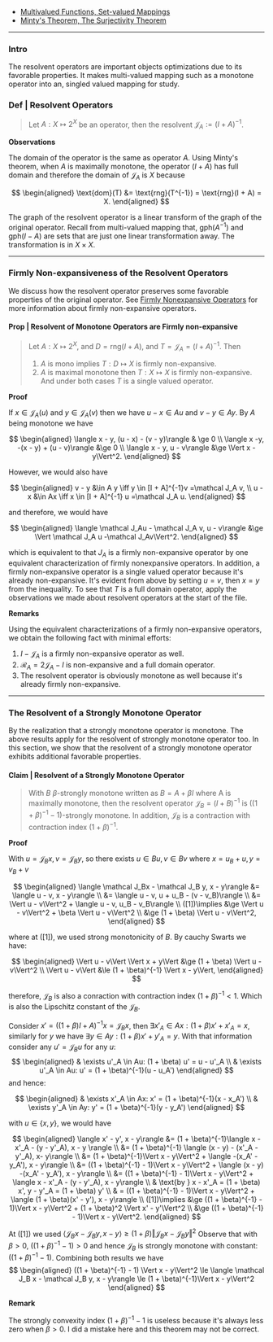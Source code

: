 - [Multivalued Functions, Set-valued Mappings](Multivalued%20Functions,%20Set-valued%20Mappings.md) 
- [Minty's Theorem, The Surjectivity Theorem](Minty's%20Theorem,%20The%20Surjectivity%20Theorem.md)

---
### **Intro**

The resolvent operators are important objects optimizations due to its favorable properties. 
It makes multi-valued mapping such as a monotone operator into an, singled valued mapping for study. 

### **Def | Resolvent Operators**

> Let $A: X \mapsto 2^X$ be an operator, then the resolvent $\mathcal J_A := (I + A)^{-1}$. 

**Observations**

The domain of the operator is the same as operator $A$. 
Using Minty's theorem, when $A$ is maximally monotone, the operator $(I + A)$ has full domain and therefore the domain of $\mathcal J_A$ is $X$ because 

$$
\begin{aligned}
    \text{dom}(T) &= \text{rng}(T^{-1}) = \text{rng}(I + A) = X. 
\end{aligned}
$$

The graph of the resolvent operator is a linear transform of the graph of the original operator. 
Recall from multi-valued mapping that, $\text{gph}(A^{-1})$ and $\text{gph}(I - A)$ are sets that are just one linear transformation away. 
The transformation is in $X \times X$. 


---
### **Firmly Non-expansiveness of the Resolvent Operators**

We discuss how the resolvent operator preserves some favorable properties of the original operator. 
See [Firmly Nonexpansive Operators](Firmly%20Nonexpansive%20Operators.md) for more information about firmly non-expansive operators. 


#### **Prop | Resolvent of Monotone Operators are Firmly non-expansive**
> Let $A: X \mapsto 2^X$, and $D = \text{rng}(I + A)$, and $T = \mathcal J_A  = (I + A)^{-1}$.
>  Then 
> 1. $A$ is mono implies $T: D\mapsto X$ is firmly non-expansive. 
> 2. $A$ is maximal monotone then $T: X \mapsto X$ is firmly non-expansive. 
> And under both cases $T$ is a single valued operator. 

**Proof**

If $x \in \mathcal J_A(u)$ and $y \in \mathcal J_A(v)$ then we have $u - x \in Au$ and $v - y \in Ay$. 
By $A$ being monotone we have 

$$
\begin{aligned}
    \langle x - y, (u - x) - (v - y)\rangle & \ge 0 
    \\
    \langle  x -y, -(x - y) + (u - v)\rangle &\ge 0
    \\
    \langle x - y, u - v\rangle &\ge \Vert x - y\Vert^2. 
\end{aligned}
$$

However, we would also have 

$$
\begin{aligned}
    v - y &\in A y \iff y \in [I + A]^{-1}v =\mathcal J_A v, 
    \\
    u - x &\in Ax \iff x \in [I + A]^{-1} u =\mathcal  J_A u. 
\end{aligned}
$$

and therefore, we would have 

$$
\begin{aligned}
    \langle \mathcal J_Au - \mathcal J_A v, u - v\rangle  
    &\ge \Vert \mathcal J_A u -\mathcal J_Av\Vert^2. 
\end{aligned}
$$

which is equivalent to that $J_A$ is a firmly non-expansive operator by one equivalent characterization of firmly nonexpansive operators. 
In addition, a firmly non-expansive operator is a single valued operator because it's already non-expansive. 
It's evident from above by setting $u = v$, then $x = y$ from the inequality. 
To see that $T$ is a full domain operator, apply the observations we made about resolvent operators at the start of the file. 

**Remarks**

Using the equivalent characterizations of a firmly non-expansive operators, we obtain the following fact with minimal efforts: 

1. $I - \mathcal J_A$ is a firmly non-expansive operator as well. 
2. $\mathcal R_A = 2\mathcal J_A - I$ is non-expansive and a full domain operator. 
3. The resolvent operator is obviously monotone as well because it's already firmly non-expansive. 


---
### **The Resolvent of a Strongly Monotone Operator**

By the realization that a strongly monotone operator is monotone. 
The above results apply for the resolvent of strongly monotone operator too. 
In this section, we show that the resolvent of a strongly monotone operator exhibits additional favorable properties. 

#### **Claim | Resolvent of a Strongly Monotone Operator**
> With $B$ $\beta$-strongly monotone written as $B = A + \beta I$ where A is maximally monotone,  then the resolvent operator $\mathcal J_{B} = (I + B)^{-1}$ is $((1 + \beta)^{-1} - 1)$-strongly monotone.
> In addition, $\mathcal J_B$ is a contraction with contraction index $(1 + \beta)^{-1}$. 

**Proof**

With $u = \mathcal J_B x, v = \mathcal J_B y$, so there exists $u \in Bu, v \in Bv$ where $x = u_B + u, y = v_B + v$ 

$$
\begin{aligned}
    \langle \mathcal J_Bx - \mathcal J_B y, x - y\rangle
    &= \langle u - v, x - y\rangle 
    \\
    &= \langle u - v, u + u_B - (v - v_B)\rangle
    \\
    &= \Vert u - v\Vert^2 + \langle u - v, u_B - v_B\rangle
    \\
    ([1])\implies 
    &\ge \Vert u - v\Vert^2 + \beta \Vert u - v\Vert^2
    \\
    &\ge (1 + \beta) \Vert u - v\Vert^2, 
\end{aligned}
$$

where at (\[1\]), we used strong monotonicity of $B$. 
By cauchy Swarts we have: 

$$
\begin{aligned}
    \Vert u - v\Vert \Vert x + y\Vert
    &\ge 
    (1 + \beta) \Vert u - v\Vert^2
    \\
    \Vert u - v\Vert
    &\le (1 + \beta)^{-1} \Vert x - y\Vert, 
\end{aligned}
$$

therefore, $\mathcal J_B$ is also a conraction with contraction index $(1 + \beta)^{-1} < 1$. 
Which is also the Lipschitz constant of the $\mathcal J_B$. 

Consider $x' = ((1 + \beta)I + A)^{-1}x = \mathcal J_Bx$, 
then $\exists x'_A \in Ax: (1 + \beta)x' + x'_A = x$, similarly for $y$ we have $\exists y \in Ay: (1 + \beta)x' + y'_A = y$. 
With that information consider any $u' = \mathcal J_B u$ for any $u$: 
$$
\begin{aligned}
    & \exists u'_A \in Au: 
    (1 + \beta) u' = u - u'_A
    \\
    & \exists u'_A \in Au: u' = (1 + \beta)^{-1}(u - u_A')
\end{aligned}
$$
and hence: 

$$
\begin{aligned}
    & \exists x'_A \in Ax: x' = (1 + \beta)^{-1}(x - x_A')
    \\
    & \exists y'_A \in Ay: y' = (1 + \beta)^{-1}(y - y_A')
\end{aligned}
$$

with $u \in \{x, y\}$, we would have

$$
\begin{aligned}
    \langle x' - y', x - y\rangle &= 
    (1 + \beta)^{-1}\langle x - x'_A - (y - y'_A), x - y \rangle
    \\
    &= (1 + \beta)^{-1} \langle (x - y) - (x'_A - y'_A), x- y\rangle
    \\
    &= (1 + \beta)^{-1}\Vert x - y\Vert^2 + 
    \langle -(x_A' - y_A'), x - y\rangle
    \\
    &= 
    ((1 + \beta)^{-1} - 1)\Vert x - y\Vert^2 + 
    \langle (x - y) -(x_A' - y_A'), x - y\rangle 
    \\
    &= 
    ((1 + \beta)^{-1} - 1)\Vert x - y\Vert^2 + 
    \langle x - x'_A - (y - y'_A), x - y\rangle
    \\
    & \text{by } x - x'_A = (1 + \beta) x', y - y'_A = (1 + \beta) y'
    \\
    & = ((1 + \beta)^{-1} - 1)\Vert x - y\Vert^2 + 
    \langle (1 + \beta)(x' - y'), x - y\rangle
    \\
    ([1])\implies 
    &\ge 
    ((1 + \beta)^{-1} - 1)\Vert x - y\Vert^2 + (1 + \beta)^2 \Vert x' - y'\Vert^2
    \\
    &\ge 
    ((1 + \beta)^{-1} - 1)\Vert x - y\Vert^2. 
\end{aligned}
$$

At (\[1\]) we used $\langle \mathcal J_B x - \mathcal J_B y, x - y \rangle \ge (1 + \beta)\Vert \mathcal J_B x - \mathcal J_B y\Vert^2$
Observe that with $\beta > 0$, $((1 + \beta)^{-1} - 1) > 0$ and hence $\mathcal J_B$ is strongly monotone with constant: $((1 + \beta)^{-1} - 1)$. 
Combining both results we have 
$$
\begin{aligned}
    ((1 + \beta)^{-1} - 1) \Vert x - y\Vert^2 
    \le \langle \mathcal J_B x - \mathcal J_B y, x - y\rangle 
    \le (1 + \beta)^{-1}\Vert x - y\Vert^2
\end{aligned}
$$


**Remark**

The strongly convexity index $(1 + \beta)^{-1} - 1$ is useless because it's always less zero when $\beta > 0$. 
I did a mistake here and this theorem may not be correct. 